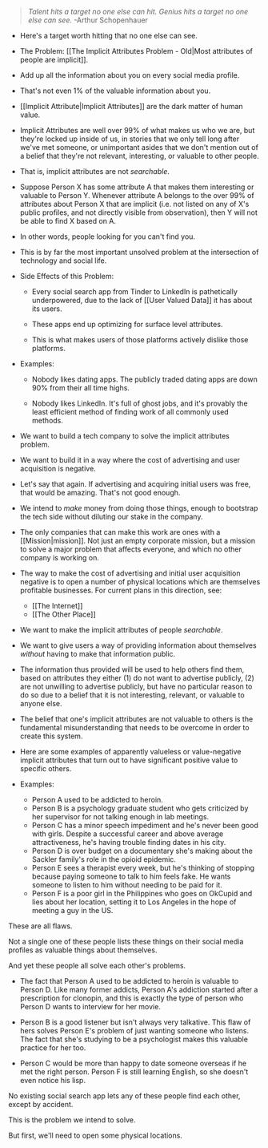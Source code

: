 
> _Talent hits a target no one else can hit. Genius hits a target no one else can see._
> -Arthur Schopenhauer

- Here's a target worth hitting that no one else can see.

- The Problem: [[The Implicit Attributes Problem - Old|Most attributes of people are implicit]].

- Add up all the information about you on every social media profile.

- That's not even 1% of the valuable information about you.

- [[Implicit Attribute|Implicit Attributes]] are the dark matter of human value.

- Implicit Attributes are well over 99% of what makes us who we are, but they're locked up inside of us, in stories that we only tell long after we've met someone, or unimportant asides that we don't mention out of a belief that they're not relevant, interesting, or valuable to other people.

- That is, implicit attributes are not _searchable_.

- Suppose Person X has some attribute A that makes them interesting or valuable to Person Y. Whenever attribute A belongs to the over 99% of attributes about Person X that are implicit (i.e. not listed on any of X's public profiles, and not directly visible from observation), then Y will not be able to find X based on A.

- In other words, people looking for you can't find you.

- This is by far the most important unsolved problem at the intersection of technology and social life.

- Side Effects of this Problem:

	- Every social search app from Tinder to LinkedIn is pathetically underpowered, due to the lack of [[User Valued Data]] it has about its users.

	- These apps end up optimizing for surface level attributes.

	- This is what makes users of those platforms actively dislike those platforms.

- Examples:

	- Nobody likes dating apps. The publicly traded dating apps are down 90% from their all time highs.

	- Nobody likes LinkedIn. It's full of ghost jobs, and it's provably the least efficient method of finding work of all commonly used methods.

- We want to build a tech company to solve the implicit attributes problem.

- We want to build it in a way where the cost of advertising and user acquisition is negative.

- Let's say that again. If advertising and acquiring initial users was free, that would be amazing. That's not good enough.

- We intend to _make_ money from doing those things, enough to bootstrap the tech side without diluting our stake in the company.

- The only companies that can make this work are ones with a [[Mission|mission]]. Not just an empty corporate mission, but a mission to solve a major problem that affects everyone, and which no other company is working on.

- The way to make the cost of advertising and initial user acquisition negative is to open a number of physical locations which are themselves profitable businesses. For current plans in this direction, see:
	- [[The Internet]]
	- [[The Other Place]]

- We want to make the implicit attributes of people _searchable_.

- We want to give users a way of providing information about themselves _without_ having to make that information public.

- The information thus provided will be used to help others find them, based on attributes they either (1) do not want to advertise publicly, (2) are not unwilling to advertise publicly, but have no particular reason to do so due to a belief that it is not interesting, relevant, or valuable to anyone else.

- The belief that one's implicit attributes are not valuable to others is the fundamental misunderstanding that needs to be overcome in order to create this system.

- Here are some examples of apparently valueless or value-negative implicit attributes that turn out to have significant positive value to specific others.

- Examples:
	- Person A used to be addicted to heroin.
	- Person B is a psychology graduate student who gets criticized by her supervisor for not talking enough in lab meetings.
	- Person C has a minor speech impediment and he's never been good with girls. Despite a successful career and above average attractiveness, he's having trouble finding dates in his city.
	- Person D is over budget on a documentary she's making about the Sackler family's role in the opioid epidemic.
	- Person E sees a therapist every week, but he's thinking of stopping because paying someone to talk to him feels fake. He wants someone to listen to him without needing to be paid for it.
	- Person F is a poor girl in the Philippines who goes on OkCupid and lies about her location, setting it to Los Angeles in the hope of meeting a guy in the US.

These are all flaws.

Not a single one of these people lists these things on their social media profiles as valuable things about themselves.

And yet these people all solve each other's problems.

- The fact that Person A used to be addicted to heroin is valuable to Person D. Like many former addicts, Person A's addiction started after a prescription for clonopin, and this is exactly the type of person who Person D wants to interview for her movie.

- Person B is a good listener but isn't always very talkative. This flaw of hers solves Person E's problem of just wanting someone who listens. The fact that she's studying to be a psychologist makes this valuable practice for her too.

- Person C would be more than happy to date someone overseas if he met the right person. Person F is still learning English, so she doesn't even notice his lisp.

No existing social search app lets any of these people find each other, except by accident.

This is the problem we intend to solve.

But first, we'll need to open some physical locations.